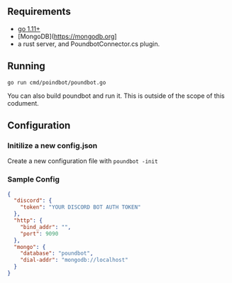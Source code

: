 ## Requirements

* [go 1.11+](https://golang.org)
* [MongoDB](https://mongodb.org]
* a rust server, and PoundbotConnector.cs plugin.

## Running

```go run cmd/poindbot/poundbot.go```

You can also build poundbot and run it. This is outside of the scope of this codument.

## Configuration

### Initilize a new config.json
Create a new configuration file with
```poundbot -init```


### Sample Config
```json
{
  "discord": {
    "token": "YOUR DISCORD BOT AUTH TOKEN"
  },
  "http": {
    "bind_addr": "",
    "port": 9090
  },
  "mongo": {
    "database": "poundbot",
    "dial-addr": "mongodb://localhost"
  }
}
```